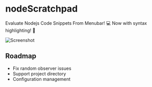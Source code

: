 # nodeScratchpad
Evaluate Nodejs Code Snippets From Menubar! :computer: Now with syntax highlighting! :tada:

![Screenshot](https://github.com/vsaravind007/nodeScratchpad/blob/master/images/scratchpad.gif?raw=true)

## Roadmap

 - Fix random observer issues
 - Support project directory
 - Configuration management
